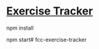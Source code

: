 # [Exercise Tracker](https://www.freecodecamp.org/learn/apis-and-microservices/apis-and-microservices-projects/exercise-tracker)

npm install

npm start# fcc-exercise-tracker
